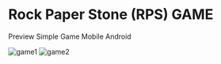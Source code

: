 # Rock Paper Stone (RPS) GAME
Preview Simple Game Mobile Android

![game1](https://user-images.githubusercontent.com/37952748/75522622-fc8f2a80-5a3c-11ea-9390-543ae3f27ee3.jpeg)
![game2](https://user-images.githubusercontent.com/37952748/75522673-20527080-5a3d-11ea-95a6-04ccece33d91.jpeg)
